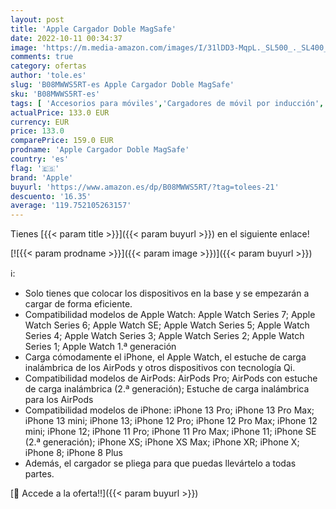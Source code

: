```yaml
---
layout: post
title: 'Apple Cargador Doble MagSafe'
date: 2022-10-11 00:34:37
image: 'https://m.media-amazon.com/images/I/31lDD3-MqpL._SL500_._SL400_.jpg'
comments: true
category: ofertas
author: 'tole.es'
slug: 'B08MWWS5RT-es Apple Cargador Doble MagSafe'
sku: 'B08MWWS5RT-es'
tags: [ 'Accesorios para móviles','Cargadores de móvil por inducción','Cargadores para móviles','Comunicación móvil y accesorios','Electrónica','apple','🇪🇸', ]
actualPrice: 133.0 EUR
currency: EUR
price: 133.0
comparePrice: 159.0 EUR
prodname: 'Apple Cargador Doble MagSafe'
country: 'es'
flag: '🇪🇸'
brand: 'Apple'
buyurl: 'https://www.amazon.es/dp/B08MWWS5RT/?tag=tolees-21'
descuento: '16.35'
average: '119.752105263157'
---
```


Tienes [{{< param title >}}]({{< param buyurl >}}) en el siguiente enlace!

[![{{< param prodname >}}]({{< param image >}})]({{< param buyurl >}})

ℹ️:

- Solo tienes que colocar los dispositivos en la base y se empezarán a cargar de forma eficiente.
- Compatibilidad modelos de Apple Watch: Apple Watch Series 7; Apple Watch Series 6; Apple Watch SE; Apple Watch Series 5; Apple Watch Series 4; Apple Watch Series 3; Apple Watch Series 2; Apple Watch Series 1; Apple Watch 1.ª generación
- Carga cómodamente el iPhone, el Apple Watch, el estuche de carga inalámbrica de los AirPods y otros dispositivos con tecnología Qi.
- Compatibilidad modelos de AirPods: AirPods Pro; AirPods con estuche de carga inalámbrica (2.ª generación); Estuche de carga inalámbrica para los AirPods
- Compatibilidad modelos de iPhone: iPhone 13 Pro; iPhone 13 Pro Max; iPhone 13 mini; iPhone 13; iPhone 12 Pro; iPhone 12 Pro Max; iPhone 12 mini; iPhone 12; iPhone 11 Pro; iPhone 11 Pro Max; iPhone 11; iPhone SE (2.ª generación); iPhone XS; iPhone XS Max; iPhone XR; iPhone X; iPhone 8; iPhone 8 Plus
- Además, el cargador se pliega para que puedas llevártelo a todas partes.

[🛒 Accede a la oferta!!]({{< param buyurl >}})
